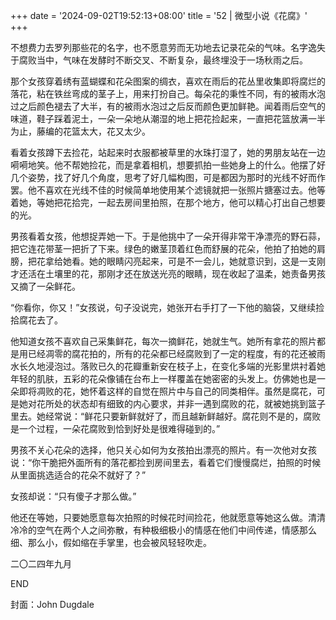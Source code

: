 +++
date = '2024-09-02T19:52:13+08:00'
title = '52 | 微型小说《花腐》'
+++

不想费力去罗列那些花的名字，也不愿意劳而无功地去记录花朵的气味。名字逸失于腐败当中，气味在发酵时不断交叉、不断复杂，最终埋没于一场秋雨之后。

那个女孩穿着绣有蓝蝴蝶和花朵图案的绸衣，喜欢在雨后的花丛里收集即将腐烂的落花，粘在铁丝弯成的茎子上，用来打扮自己。每朵花的秉性不同，有的被雨水泡过之后颜色褪去了大半，有的被雨水泡过之后反而颜色更加鲜艳。闻着雨后空气的味道，鞋子踩着泥土，一朵一朵地从潮湿的地上把花捡起来，一直把花篮放满一半为止，藤编的花篮太大，花又太少。

看着女孩蹲下去捡花，站起来时衣服都被草里的水珠打湿了，她的男朋友站在一边嗬嗬地笑。他不帮她捡花，而是拿着相机，想要抓拍一些她身上的什么。他摆了好几个姿势，找了好几个角度，思考了好几幅构图，可是都因为那时的光线不好而作罢。他不喜欢在光线不佳的时候简单地使用某个滤镜就把一张照片搪塞过去。他等着她，等她把花拾完，一起去房间里拍照，在那个地方，他可以精心打出自己想要的光。

男孩看着女孩，他想捉弄她一下。于是他挑中了一朵开得非常干净漂亮的野石蒜，把它连花带茎一把折了下来。绿色的嫩茎顶着红色而舒展的花朵，他拍了拍她的肩膀，把花拿给她看。她的眼睛闪亮起来，可是不一会儿，她就意识到，这是一支刚才还活在土壤里的花，那刚才还在放送光亮的眼睛，现在收起了温柔，她责备男孩又摘了一朵鲜花。

“你看你，你又！”女孩说，句子没说完，她张开右手打了一下他的脑袋，又继续捡拾腐花去了。

他知道女孩不喜欢自己采集鲜花，每次一摘鲜花，她就生气。她所有拿花的照片都是用已经凋零的腐花拍的，所有的花朵都已经腐败到了一定的程度，有的花还被雨水长久地浸泡过。落败已久的花瓣重新安在枝子上，在变化多端的光影里烘衬着她年轻的肌肤，五彩的花朵像铺在台布上一样覆盖在她密密的头发上。仿佛她也是一朵即将凋败的花，她怀着这样的自觉在照片中与自己的同类相伴。虽然是腐花，可是她对花所处的状态却有细致的内心要求，并非一遇到腐败的花，就被她挑到篮子里去。她经常说：“鲜花只要新鲜就好了，而且越新鲜越好。腐花则不是的，腐败是一个过程，一朵花腐败到恰到好处是很难得碰到的。”

男孩不关心花朵的选择，他只关心如何为女孩拍出漂亮的照片。有一次他对女孩说：“你干脆把外面所有的落花都捡到房间里去，看着它们慢慢腐烂，拍照的时候从里面挑选适合的花朵不就好了？”

女孩却说：“只有傻子才那么做。”

他还在等她，只要她愿意每次拍照的时候花时间捡花，他就愿意等她这么做。清清冷冷的空气在两个人之间弥散，有种极细极小的情感在他们中间传递，情感那么细、那么小，假如缩在手掌里，也会被风轻轻吹走。

二〇二四年九月

END

封面：John Dugdale



